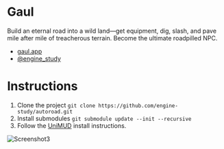 # Gaul

Build an eternal road into a wild land—get equipment, dig, slash, and pave mile after mile of treacherous terrain.
Become the ultimate roadpilled NPC.

- [gaul.app](https://www.gaul.app)
- [@engine_study](https://twitter.com/engine_study)

# Instructions
1. Clone the project `git clone https://github.com/engine-study/autoroad.git`
2. Install submodules `git submodule update --init --recursive`
3. Follow the [UniMUD](https://github.com/emergenceland/UniMUD) install instructions.

![Screenshot3](https://github.com/engine-study/autoroad/assets/7606952/1979887e-50a5-4b19-bb38-0a82eab5e346)
